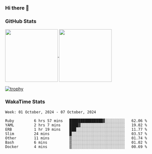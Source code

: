 ### Hi there 👋

### GitHub Stats

<a href="https://github.com/anuraghazra/github-readme-stats">
  <img align="center" height="170px" src="https://github-readme-stats.vercel.app/api/top-langs/?username=tksfjt1024&layout=compact&count_private=true&show_icons=true&show_icons=true&theme=graywhite" />
</a>
<a href="https://github.com/anuraghazra/github-readme-stats">
  <img align="center" height="170px" src="https://github-readme-stats.vercel.app/api?username=tksfjt1024&count_private=true&show_icons=true&show_icons=true&theme=graywhite" />
</a>

[![trophy](https://github-profile-trophy.vercel.app/?username=tksfjt1024)](https://github.com/ryo-ma/github-profile-trophy)

### WakaTime Stats

<!--START_SECTION:waka-->
```text
Week: 01 October, 2024 - 07 October, 2024

Ruby         6 hrs 57 mins   ███████████████▓░░░░░░░░░   62.06 % 
YAML         2 hrs 7 mins    ████▓░░░░░░░░░░░░░░░░░░░░   19.02 % 
ERB          1 hr 19 mins    ███░░░░░░░░░░░░░░░░░░░░░░   11.77 % 
Slim         24 mins         █░░░░░░░░░░░░░░░░░░░░░░░░   03.57 % 
Other        11 mins         ▒░░░░░░░░░░░░░░░░░░░░░░░░   01.74 % 
Bash         6 mins          ▒░░░░░░░░░░░░░░░░░░░░░░░░   01.02 % 
Docker       4 mins          ▒░░░░░░░░░░░░░░░░░░░░░░░░   00.69 % 
```
<!--END_SECTION:waka-->

